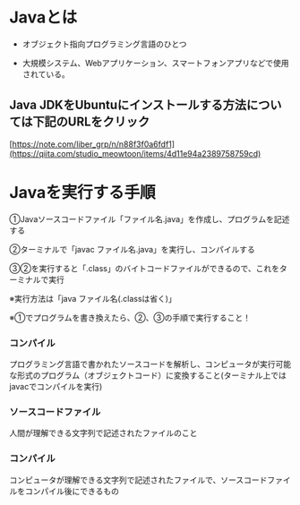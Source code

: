 # Javaとは
- オブジェクト指向プログラミング言語のひとつ

- 大規模システム、Webアプリケーション、スマートフォンアプリなどで使用されている。

## Java JDKをUbuntuにインストールする方法については下記のURLをクリック
[https://note.com/liber_grp/n/n88f3f0a6fdf1](https://qiita.com/studio_meowtoon/items/4d11e94a2389758759cd)

# Javaを実行する手順
①Javaソースコードファイル「ファイル名.java」を作成し、プログラムを記述する

②ターミナルで「javac ファイル名.java」を実行し、コンパイルする

③②を実行すると「.class」のバイトコードファイルができるので、これをターミナルで実行

※実行方法は「java ファイル名(.classは省く)」

※①でプログラムを書き換えたら、②、③の手順で実行すること！

### コンパイル
プログラミング言語で書かれたソースコードを解析し、コンピュータが実行可能な形式のプログラム（オブジェクトコード）に変換すること(ターミナル上ではjavacでコンパイルを実行)

### ソースコードファイル
人間が理解できる文字列で記述されたファイルのこと

### コンパイル
コンピュータが理解できる文字列で記述されたファイルで、ソースコードファイルをコンパイル後にできるもの

